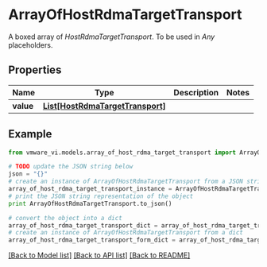 # ArrayOfHostRdmaTargetTransport

A boxed array of *HostRdmaTargetTransport*. To be used in *Any* placeholders. 

## Properties
Name | Type | Description | Notes
------------ | ------------- | ------------- | -------------
**value** | [**List[HostRdmaTargetTransport]**](HostRdmaTargetTransport.md) |  | 

## Example

```python
from vmware_vi.models.array_of_host_rdma_target_transport import ArrayOfHostRdmaTargetTransport

# TODO update the JSON string below
json = "{}"
# create an instance of ArrayOfHostRdmaTargetTransport from a JSON string
array_of_host_rdma_target_transport_instance = ArrayOfHostRdmaTargetTransport.from_json(json)
# print the JSON string representation of the object
print ArrayOfHostRdmaTargetTransport.to_json()

# convert the object into a dict
array_of_host_rdma_target_transport_dict = array_of_host_rdma_target_transport_instance.to_dict()
# create an instance of ArrayOfHostRdmaTargetTransport from a dict
array_of_host_rdma_target_transport_form_dict = array_of_host_rdma_target_transport.from_dict(array_of_host_rdma_target_transport_dict)
```
[[Back to Model list]](../README.md#documentation-for-models) [[Back to API list]](../README.md#documentation-for-api-endpoints) [[Back to README]](../README.md)


